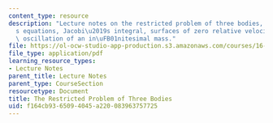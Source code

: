 ```yaml
---
content_type: resource
description: "Lecture notes on the restricted problem of three bodies, Jacobi\u2019\
  s equations, Jacobi\u2019s integral, surfaces of zero relative velocity, and rectilinear\
  \ oscillation of an in\uFB01nitesimal mass."
file: https://ol-ocw-studio-app-production.s3.amazonaws.com/courses/16-346-astrodynamics-fall-2008/f164cb9365094045a220083963757725_lec_25.pdf
file_type: application/pdf
learning_resource_types:
- Lecture Notes
parent_title: Lecture Notes
parent_type: CourseSection
resourcetype: Document
title: The Restricted Problem of Three Bodies
uid: f164cb93-6509-4045-a220-083963757725
---
```

